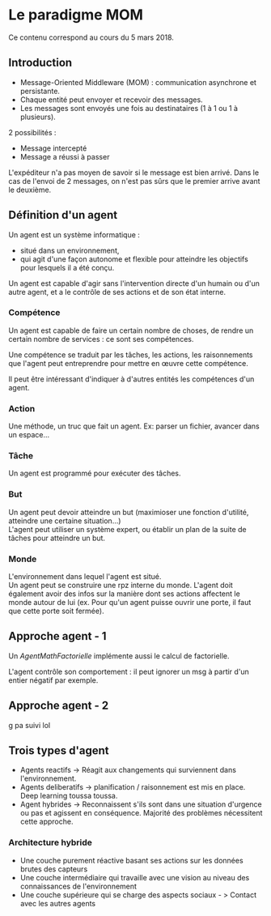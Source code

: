 # Le paradigme MOM
Ce contenu correspond au cours du 5 mars 2018.

## Introduction

- Message-Oriented Middleware (MOM) : communication asynchrone et persistante.
- Chaque entité peut envoyer et recevoir des messages.
- Les messages sont envoyés une fois au destinataires (1 à 1 ou 1 à plusieurs).

2 possibilités :
- Message intercepté
- Message a réussi à passer

L'expéditeur n'a pas moyen de savoir si le message est bien arrivé.
Dans le cas de l'envoi de 2 messages, on n'est pas sûrs que le premier arrive avant le deuxième.

## Définition d'un agent
Un agent est un système informatique :
- situé dans un environnement,
- qui agit d'une façon autonome et flexible pour atteindre les objectifs pour lesquels il a été conçu.

Un agent est capable d'agir sans l'intervention directe d'un humain ou d'un autre agent, et a le contrôle de ses actions et de son état interne.


### Compétence
Un agent est capable de faire un certain nombre de choses, de rendre un certain nombre de services : ce sont ses compétences.

Une compétence se traduit par les tâches, les actions, les raisonnements que l'agent peut entreprendre pour mettre en œuvre cette compétence.

Il peut être intéressant d'indiquer à d'autres entités les compétences d'un agent.

### Action
Une méthode, un truc que fait un agent. Ex: parser un fichier, avancer dans un espace...
### Tâche
Un agent est programmé pour exécuter des tâches.
### But
Un agent peut devoir atteindre un but (maximioser une fonction d'utilité, atteindre une certaine situation...) <br>
L'agent peut utiliser un système expert, ou établir un plan de la suite de tâches pour atteindre un but.
### Monde
L'environnement dans lequel l'agent est situé. <br>
Un agent peut se construire une rpz interne du monde. L'agent doit également avoir des infos sur la manière dont ses actions affectent le monde autour de lui (ex. Pour qu'un agent puisse ouvrir une porte, il faut que cette porte soit fermée).

## Approche agent - 1
Un _AgentMathFactorielle_ implémente aussi le calcul de factorielle.

L'agent contrôle son comportement : il peut ignorer un msg à partir d'un entier négatif par exemple.

## Approche agent - 2
g pa suivi lol

## Trois types d'agent
- Agents reactifs -> Réagit aux changements qui surviennent dans l'environnement.
- Agents deliberatifs -> planification / raisonnement est mis en place. Deep learning toussa toussa.
- Agent hybrides -> Reconnaissent s'ils sont dans une situation d'urgence ou pas et agissent en conséquence. Majorité des problèmes nécessitent cette approche.

### Architecture hybride
- Une couche purement réactive basant ses actions sur les données brutes des capteurs
- Une couche intermédiaire qui travaille avec une vision au niveau des connaissances de l'environnement
- Une couche supérieure qui se charge des aspects sociaux - > Contact avec les autres agents
